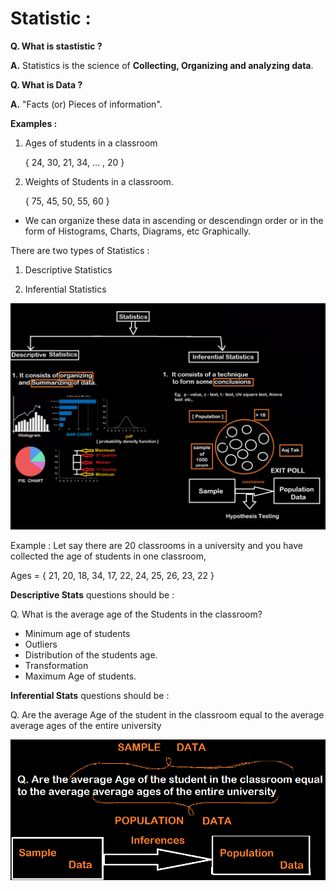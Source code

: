 # Statistic :

**Q. What is stastistic ?**

**A.** Statistics is the science of **Collecting, Organizing and analyzing data**.

**Q. What is Data ?**

**A.** "Facts (or) Pieces of information".

**Examples :**
<br>

1. Ages of students in a classroom

   { 24, 30, 21, 34, ... , 20 }

2. Weights of Students in a classroom.

    { 75, 45, 50, 55, 60 }

- We can organize these data in ascending or descendingn order or in the form of Histograms, Charts, Diagrams, etc Graphically.

There are two types of Statistics :

1. Descriptive Statistics

2. Inferential Statistics

![](./images/img/1_types_of_statistics.png)

Example : Let say there are 20 classrooms in a university and you have collected the age of students in one classroom,

Ages = { 21, 20, 18, 34, 17, 22, 24, 25, 26, 23, 22 }


**Descriptive Stats** questions should be :

Q. What is the  average age of the Students in the classroom?

- Minimum age of students
- Outliers
- Distribution of the students age.
- Transformation
- Maximum Age of students.

**Inferential Stats** questions should be :

Q. Are the average Age of the student in the classroom equal to the average average ages of the entire university

![](./images/img/2_inferential_stats_question.png)